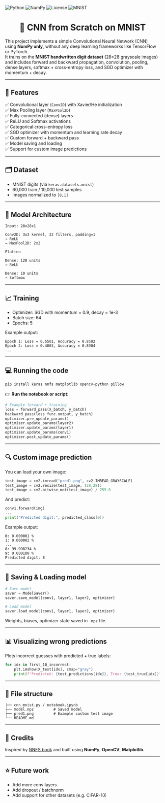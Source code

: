 ![Python](https://img.shields.io/badge/python-3.7%2B-blue)
![NumPy](https://img.shields.io/badge/numpy-%E2%9C%94-lightgrey)
![License](https://img.shields.io/badge/license-MIT-green)
![MNIST](https://img.shields.io/badge/dataset-MNIST-orange)
<h1 align="center">🧠 CNN from Scratch on MNIST</h1>

This project implements a simple Convolutional Neural Network (CNN) using **NumPy only**, without any deep learning frameworks like TensorFlow or PyTorch.  
It trains on the **MNIST handwritten digit dataset** (28×28 grayscale images) and includes forward and backward propagation, convolution, pooling, dense layers, softmax + cross-entropy loss, and SGD optimizer with momentum + decay.  

---

## 🚀 Features  
✅ Convolutional layer (`Conv2D`) with Xavier/He initialization  
✅ Max Pooling layer (`MaxPool2D`)  
✅ Fully-connected (dense) layers  
✅ ReLU and Softmax activations  
✅ Categorical cross-entropy loss  
✅ SGD optimizer with momentum and learning rate decay  
✅ Custom forward + backward pass  
✅ Model saving and loading  
✅ Support for custom image predictions  

---

## 🗂 Dataset  
- MNIST digits (via `keras.datasets.mnist`)  
- 60,000 train / 10,000 test samples  
- Images normalized to `[0,1]`  

---

## 🧱 Model Architecture  
```
Input: 28x28x1  

Conv2D: 3x3 kernel, 32 filters, padding=1  
→ ReLU  
→ MaxPool2D: 2x2  

Flatten  

Dense: 128 units  
→ ReLU  

Dense: 10 units  
→ Softmax
```

---

## 📈 Training  
- Optimizer: SGD with momentum = 0.9, decay = 1e-3  
- Batch size: 64  
- Epochs: 5  

Example output:
```
Epoch 1: Loss = 0.5501, Accuracy = 0.8502  
Epoch 2: Loss = 0.4003, Accuracy = 0.8904  
...
```

---

## 💻 Running the code  
```bash
pip install keras nnfs matplotlib opencv-python pillow
```

👉 **Run the notebook or script:**  
```python
# Example forward + training
loss = forward_pass(X_batch, y_batch)
backward_pass(loss_func.output, y_batch)
optimizer.pre_update_params()
optimizer.update_params(layer2)
optimizer.update_params(layer1)
optimizer.update_params(conv1)
optimizer.post_update_params()
```

---

## 🔍 Custom image prediction  
You can load your own image:
```python
test_image = cv2.imread("pred1.png", cv2.IMREAD_GRAYSCALE)
test_image = cv2.resize(test_image, (28,28))
test_image = cv2.bitwise_not(test_image) / 255.0
```
And predict:
```python
conv1.forward(img)
...
print("Predicted digit:", predicted_class[0])
```
Example output:
```
0: 0.000001 %
1: 0.000002 %
...
8: 99.998234 %
9: 0.000100 %
Predicted digit: 8
```

---

## 💾 Saving & Loading model  
```python
# Save model
saver = ModelSaver()
saver.save_model(conv1, layer1, layer2, optimizer)

# Load model
saver.load_model(conv1, layer1, layer2, optimizer)
```
Weights, biases, optimizer state saved in `.npz` file.

---

## 📊 Visualizing wrong predictions  
Plots incorrect guesses with predicted + true labels:
```python
for idx in first_10_incorrect:
    plt.imshow(X_test[idx], cmap="gray")
    print(f"Predicted: {test_predictions[idx]}, True: {test_true[idx]}")
```

---

## 📌 File structure  
```
├── cnn_mnist.py / notebook.ipynb
├── model.npz         # Saved model
├── pred1.png         # Example custom test image
└── README.md
```

---

## 🙌 Credits  
Inspired by [NNFS book](https://nnfs.io/) and built using **NumPy**, **OpenCV**, **Matplotlib**.

---

## ⭐️ Future work  
- Add more conv layers  
- Add dropout / batchnorm  
- Add support for other datasets (e.g. CIFAR-10)
